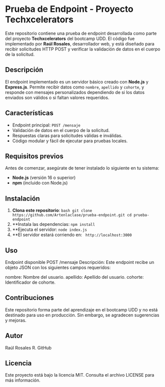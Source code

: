 # Prueba de Endpoint - Proyecto Techxcelerators

Este repositorio contiene una prueba de endpoint desarrollada como parte del proyecto **Techxcelerators** del bootcamp UDD. El código fue implementado por **Raúl Rosales**, desarrollador web, y está diseñado para recibir solicitudes HTTP POST y verificar la validación de datos en el cuerpo de la solicitud.

## Descripción

El endpoint implementado es un servidor básico creado con **Node.js** y **Express.js**. Permite recibir datos como `nombre`, `apellido` y `cohorte`, y responde con mensajes personalizados dependiendo de si los datos enviados son válidos o si faltan valores requeridos.

## Características

- Endpoint principal: `POST /mensaje`
- Validación de datos en el cuerpo de la solicitud.
- Respuestas claras para solicitudes válidas e inválidas.
- Código modular y fácil de ejecutar para pruebas locales.

## Requisitos previos

Antes de comenzar, asegúrate de tener instalado lo siguiente en tu sistema:

- **Node.js** (versión 16 o superior)
- **npm** (incluido con Node.js)

## Instalación

1. **Clona este repositorio**:
   ```bash git clone https://github.com/Artenlaclase/prueba-endpoint.git cd prueba-endpoint ```
2. **Instala las dependencias:
    ```npm install```
3. **Ejecuta el servidor:
       ```node index.js```
4. **El servidor estará corriendo en:
``` http://localhost:3000```

## Uso
Endpoint disponible
POST /mensaje
Descripción: Este endpoint recibe un objeto JSON con los siguientes campos requeridos:

nombre: Nombre del usuario.
apellido: Apellido del usuario.
cohorte: Identificador de cohorte.

## Contribuciones
Este repositorio forma parte del aprendizaje en el bootcamp UDD y no está destinado para uso en producción. Sin embargo, se agradecen sugerencias y mejoras.

## Autor
Raúl Rosales R.
GitHub

## Licencia
Este proyecto está bajo la licencia MIT. Consulta el archivo LICENSE para más información.
